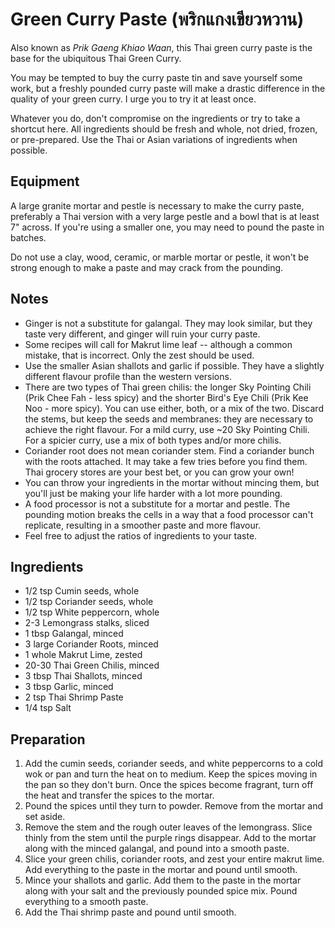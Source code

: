 # Green Curry Paste (พริกแกงเขียวหวาน)

Also known as _Prik Gaeng Khiao Waan_, this Thai green curry paste is the base for the ubiquitous Thai Green Curry. 

You may be tempted to buy the curry paste tin and save yourself some work, but a freshly pounded curry paste will make a drastic difference in the quality of your green curry. I urge you to try it at least once.

Whatever you do, don't compromise on the ingredients or try to take a shortcut here. All ingredients should be fresh and whole, not dried, frozen, or pre-prepared. Use the Thai or Asian variations of ingredients when possible.

## Equipment

A large granite mortar and pestle is necessary to make the curry paste, preferably a Thai version with a very large pestle and a bowl that is at least 7" across. If you're using a smaller one, you may need to pound the paste in batches. 

Do not use a clay, wood, ceramic, or marble mortar or pestle, it won't be strong enough to make a paste and may crack from the pounding.

## Notes

- Ginger is not a substitute for galangal. They may look similar, but they taste very different, and ginger will ruin your curry paste. 
- Some recipes will call for Makrut lime leaf -- although a common mistake, that is incorrect. Only the zest should be used. 
- Use the smaller Asian shallots and garlic if possible. They have a slightly different flavour profile than the western versions.
- There are two types of Thai green chilis: the longer Sky Pointing Chili (Prik Chee Fah - less spicy) and the shorter Bird's Eye Chili (Prik Kee Noo - more spicy). You can use either, both, or a mix of the two. Discard the stems, but keep the seeds and membranes: they are necessary to achieve the right flavour. For a mild curry, use ~20 Sky Pointing Chili. For a spicier curry, use a mix of both types and/or more chilis.
- Coriander root does not mean coriander stem. Find a coriander bunch with the roots attached. It may take a few tries before you find them. Thai grocery stores are your best bet, or you can grow your own!
- You can throw your ingredients in the mortar without mincing them, but you'll just be making your life harder with a lot more pounding. 
- A food processor is not a substitute for a mortar and pestle. The pounding motion breaks the cells in a way that a food processor can't replicate, resulting in a smoother paste and more flavour.
- Feel free to adjust the ratios of ingredients to your taste.
 
## Ingredients

- 1/2 tsp Cumin seeds, whole
- 1/2 tsp Coriander seeds, whole
- 1/2 tsp White peppercorn, whole
- 2-3 Lemongrass stalks, sliced
- 1 tbsp Galangal, minced
- 3 large Coriander Roots, minced
- 1 whole Makrut Lime, zested
- 20-30 Thai Green Chilis, minced
- 3 tbsp Thai Shallots, minced
- 3 tbsp Garlic, minced
- 2 tsp Thai Shrimp Paste
- 1/4 tsp Salt

## Preparation

1. Add the cumin seeds, coriander seeds, and white peppercorns to a cold wok or pan and turn the heat on to medium. Keep the spices moving in the pan so they don't burn. Once the spices become fragrant, turn off the heat and transfer the spices to the mortar.
2. Pound the spices until they turn to powder. Remove from the mortar and set aside. 
3. Remove the stem and the rough outer leaves of the lemongrass. Slice thinly from the stem until the purple rings disappear. Add to the mortar along with the minced galangal, and pound into a smooth paste.
4. Slice your green chilis, coriander roots, and zest your entire makrut lime. Add everything to the paste in the mortar and pound until smooth.
5. Mince your shallots and garlic. Add them to the paste in the mortar along with your salt and the previously pounded spice mix. Pound everything to a smooth paste.
6. Add the Thai shrimp paste and pound until smooth. 
